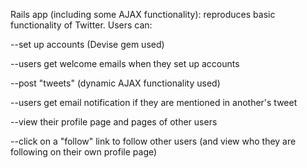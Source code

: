 Rails app (including some AJAX functionality): reproduces basic functionality of Twitter. Users can:

--set up accounts (Devise gem used)

--users get welcome emails when they set up accounts

--post "tweets" (dynamic AJAX functionality used)

--users get email notification if they are mentioned in another's tweet

--view their profile page and pages of other users

--click on a "follow" link to follow other users (and view who they are following on their own profile page)
